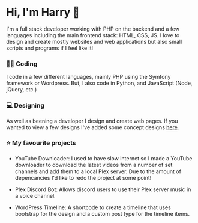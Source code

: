 # Hi, I'm Harry 👋

I'm a full stack developer working with PHP on the backend and a few languages including the main frontend stack: HTML, CSS, JS. I love to design and create mostly websites and web applications but also small scripts and programs if I feel like it!

### 👨‍💻 Coding

I code in a few different languages, mainly PHP using the Symfony framework or Wordpress. But, I also code in Python, and JavaScript (Node, jQuery, etc.)


### 💻 Designing

As well as beening a developer I design and create web pages. If you wanted to view a few designs I've added some concept designs [here](https://github.com/harry3110/harry3110/blob/main/concepts/README.md).


### ⭐ My favourite projects

- YouTube Downloader: I used to have slow internet so I made a YouTube downloader to download the latest videos from a number of set channels and add them to a local Plex server. Due to the amount of depencancies I'd like to redo the project at some point!

- Plex Discord Bot: Allows discord users to use their Plex server music in a voice channel.

- WordPress Timeline: A shortcode to create a timeline that uses bootstrap for the design and a custom post type for the timeline items.
